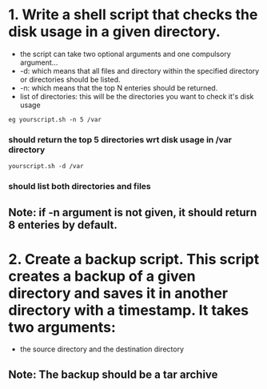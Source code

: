 # 1. Write a shell script that checks the disk usage in a given directory.

- the script can take two optional arguments and one compulsory argument...
- -d: which means that all files and directory within the specified directory or directories should be listed.
- -n: which means that the top N enteries should be returned.
- list of directories: this will be the directories you want to check it's disk usage

`eg yourscript.sh -n 5 /var`

### should return the top 5 directories wrt disk usage in /var directory

`yourscript.sh -d /var`

### should list both directories and files

## Note: if -n argument is not given, it should return 8 enteries by default.

# 2. Create a backup script. This script creates a backup of a given directory and saves it in another directory with a timestamp. It takes two arguments:

- the source directory and the destination directory

## Note: The backup should be a tar archive
